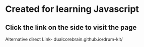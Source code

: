 <h1>Created for learning Javascript</h1>
<h2>Click the link on the side to visit the page</h2>

Alternative direct Link- dualcorebrain.github.io/drum-kit/
